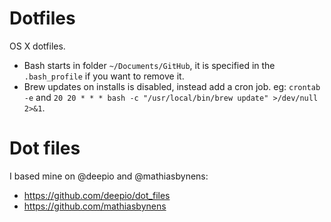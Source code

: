 # Dotfiles
OS X dotfiles.

- Bash starts in folder `~/Documents/GitHub`, it is specified in the `.bash_profile` if you want to remove it.
- Brew updates on installs is disabled, instead add a cron job. eg: `crontab -e` and `20 20 * * * bash -c "/usr/local/bin/brew update" >/dev/null 2>&1`.

# Dot files
I based mine on @deepio and @mathiasbynens:
- https://github.com/deepio/dot_files
- https://github.com/mathiasbynens
